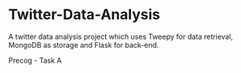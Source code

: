 # Twitter-Data-Analysis
A twitter data analysis project which uses Tweepy for data retrieval, MongoDB as storage and Flask for back-end.

Precog - Task A
